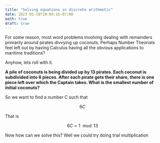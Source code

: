 ```yaml
---
title: "Solving equations in discrete arithmetic"
date: 2023-05-18T10:04:15-07:00
math: true
draft: true
---
```

For some reason, most word problems involving dealing with
remainders primarily around pirates divvying up coconuts.
Perhaps Number Theorists feel left out by having Calculus
having all the obvious applications to maritime traditions?

Anyhow, lets roll with it.

**A pile of coconuts is being divided up by 13 pirates. Each
coconut is subdivided into 6 pieces. After each pirate gets
their share, there is one piece left over which the Captain
takes. What is the smallest number of initial coconuts?**

So we want to find a number C such that

$$6 C % 13 = 1$$

That is

$$ 6 C = 1 \mod 13 $$

Now how can we solve this? Well we could try doing trial
multiplication 
